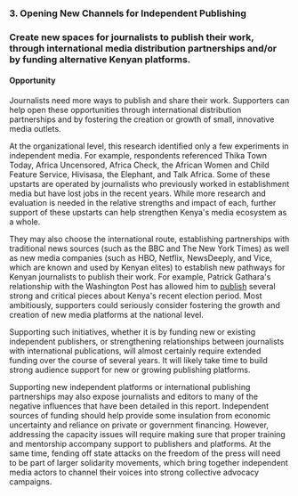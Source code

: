 ### 3. Opening New Channels for Independent Publishing

### Create new spaces for journalists to publish their work, through international media distribution partnerships and/or by funding alternative Kenyan platforms.

#### Opportunity

Journalists need more ways to publish and share their work. Supporters can help open these opportunities through international distribution partnerships and by fostering the creation or growth of small, innovative media outlets.

At the organizational level, this research identified only a few experiments in independent media. For example, respondents referenced Thika Town Today, Africa Uncensored, Africa Check, the African Women and Child Feature Service, Hivisasa, the Elephant, and Talk Africa. Some of these upstarts are operated by journalists who previously worked in establishment media but have lost jobs in the recent years. While more research and evaluation is needed in the relative strengths and impact of each, further support of these upstarts can help strengthen Kenya's media ecosystem as a whole.

They may also choose the international route, establishing partnerships with traditional news sources (such as the BBC and The New York Times) as well as new media companies (such as HBO, Netflix, NewsDeeply, and Vice, which are known and used by Kenyan elites) to establish new pathways for Kenyan journalists to publish their work. For example, Patrick Gathara's relationship with the Washington Post has allowed him to [publish](https://www.washingtonpost.com/people/patrick-gathara/?utm_term=.05583e53d590) several strong and critical pieces about Kenya's recent election period. Most ambitiously, supporters could seriously consider fostering the growth and creation of new media platforms at the national level.

Supporting such initiatives, whether it is by funding new or existing independent publishers, or strengthening relationships between journalists with international publications, will almost certainly require extended funding over the course of several years. It will likely take time to build strong audience support for new or growing publishing platforms.

Supporting new independent platforms or international publishing partnerships may also expose journalists and editors to many of the negative influences that have been detailed in this report. Independent sources of funding should help provide some insulation from economic uncertainty and reliance on private or government financing. However, addressing the capacity issues will require making sure that proper training and mentorship accompany support to publishers and platforms. At the same time, fending off state attacks on the freedom of the press will need to be part of larger solidarity movements, which bring together independent media actors to channel their voices into strong collective advocacy campaigns.
